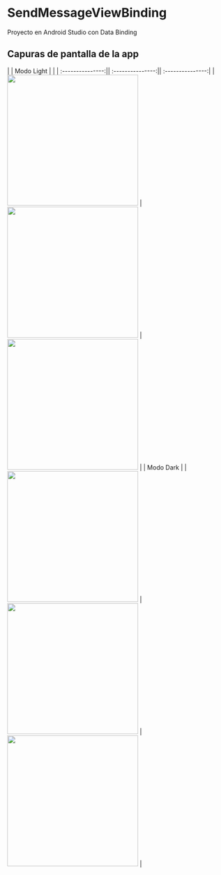 # SendMessageViewBinding
Proyecto en Android Studio con Data Binding

## Capuras de pantalla de la app

|   | Modo Light |   |
| :---------------:|| :---------------:|| :---------------:|
| <img src="https://github.com/jessicasrui/SendMessageViewBinding/blob/main/imagenes/1.jpg" width="300px"> | <img src="https://github.com/jessicasrui/SendMessageViewBinding/blob/main/imagenes/2.jpg" width="300px"> | <img src="https://github.com/jessicasrui/SendMessageViewBinding/blob/main/imagenes/3.jpg" width="300px"> |
| Modo Dark |
| <img src="https://github.com/jessicasrui/SendMessageViewBinding/blob/main/imagenes/4.jpg" width="300px"> | <img src="https://github.com/jessicasrui/SendMessageViewBinding/blob/main/imagenes/5.jpg" width="300px"> | <img src="https://github.com/jessicasrui/SendMessageViewBinding/blob/main/imagenes/6.jpg" width="300px"> |